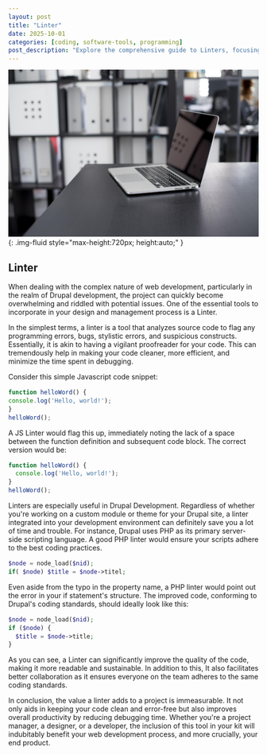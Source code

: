 ```yaml
---
layout: post
title: "Linter"
date: 2025-10-01
categories: [coding, software-tools, programming]
post_description: "Explore the comprehensive guide to Linters, focusing on their fundamental role in programming, helping to flag programming errors, bugs, stylistic errors, and suspicious constructs for enhancing code quality."
---
```


![Image](/assets/g0e45b8dfeb4480843a1a4ab4f9a83af4997564ede532067e14a2620f17ea6ebb2d87bb16d0a0f3e65555f0bc82fc3b73a6c27d8d86ae232aaad98147fda8001d_1280.jpg){: .img-fluid style="max-height:720px; height:auto;" }

## Linter

When dealing with the complex nature of web development, particularly in the realm of Drupal development, the project can quickly become overwhelming and riddled with potential issues. One of the essential tools to incorporate in your design and management process is a Linter.

In the simplest terms, a linter is a tool that analyzes source code to flag any programming errors, bugs, stylistic errors, and suspicious constructs. Essentially, it is akin to having a vigilant proofreader for your code. This can tremendously help in making your code cleaner, more efficient, and minimize the time spent in debugging.

Consider this simple Javascript code snippet:

```javascript
function helloWord() {
console.log('Hello, world!');
}
helloWord();
```
A JS Linter would flag this up, immediately noting the lack of a space between the function definition and subsequent code block. The correct version would be:

```javascript
function helloWord() {
  console.log('Hello, world!');
}
helloWord();
```

Linters are especially useful in Drupal Development. Regardless of whether you're working on a custom module or theme for your Drupal site, a linter integrated into your development environment can definitely save you a lot of time and trouble. For instance, Drupal uses PHP as its primary server-side scripting language. A good PHP linter would ensure your scripts adhere to the best coding practices.

```php
$node = node_load($nid);
if( $node) $title = $node->titel;
```
Even aside from the typo in the property name, a PHP linter would point out the error in your if statement's structure. The improved code, conforming to Drupal's coding standards, should ideally look like this:

```php
$node = node_load($nid);
if ($node) {
  $title = $node->title;
}
```
As you can see, a Linter can significantly improve the quality of the code, making it more readable and sustainable. In addition to this, It also facilitates better collaboration as it ensures everyone on the team adheres to the same coding standards.

In conclusion, the value a linter adds to a project is immeasurable. It not only aids in keeping your code clean and error-free but also improves overall productivity by reducing debugging time. Whether you're a project manager, a designer, or a developer, the inclusion of this tool in your kit will indubitably benefit your web development process, and more crucially, your end product.
